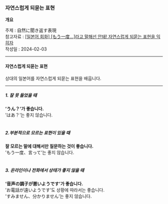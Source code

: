 ### 자연스럽게 되묻는 표현

**개요**

주제 : 自然に聞き返す表現<br>
참고자료 : [[일본어 회화] [もう一度…]라고 말해선 안돼! 자연스럽게 되묻는 표현을 익히자](https://youtu.be/b-x_EIPVhJE?si=6q0SEeu_ywcrU7jr)<br>
작성일 : 2024-02-03<br>

---

#### 자연스럽게 되묻는 표현

상대의 일본어를 자연스럽게 되묻는 표현을 배웁니다.<br>

---

##### 1. 잘 못 들었을 때

**’うん？’가 좋습니다.**<br>
’はあ？’는 좋지 않습니다.<br><br>

##### 2.부분적으로 모르는 표현이 있을 때

**잘 모르는 말에 대해서만 질문하는 것이 좋습니다.**<br>
’もう一度、言って’는 좋지 않습니다.<br><br>

##### 3. 온라인이나 전화에서 상태가 좋지 않을 때

**’音声の調子が悪いようです’가 좋습니다.**<br>
’お電話が遠いようです’도 상황에 따라서는 좋습니다.<br>
’すみません、分かりません’는 좋지 않습니다.
